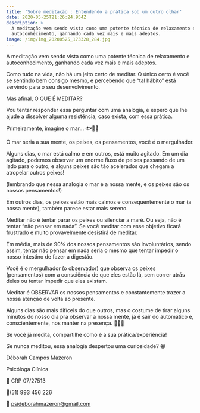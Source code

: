 ```yaml
---
title: 'Sobre meditação : Entendendo a prática sob um outro olhar'
date: 2020-05-25T21:26:24.954Z
description: >
  ⁣⁣⁣A meditação vem sendo vista como uma potente técnica de relaxamento e
  autoconhecimento, ganhando cada vez mais e mais adeptos.
image: /img/img_20200525_173328_284.jpg
---
```

⁣⁣⁣A meditação vem sendo vista como uma potente técnica de relaxamento e autoconhecimento, ganhando cada vez mais e mais adeptos.

Como tudo na vida, não há um jeito certo de meditar. O único certo é você se sentindo bem consigo mesmo, e percebendo que “tal hábito” está servindo para o seu desenvolvimento.⁣⁣⁣

Mas afinal, O QUE É MEDITAR? ⁣⁣⁣⁣⁣⁣

Vou tentar responder essa perguntar com uma analogia, e espero que lhe ajude a dissolver alguma resistência, caso exista, com essa prática. ⁣⁣⁣

Primeiramente, imagine o mar... 🐟🐡🐠

O mar seria a sua mente, os peixes, os pensamentos, você é o mergulhador.⁣⁣⁣⁣⁣⁣

Alguns dias, o mar está calmo e em outros, está muito agitado. Em um dia agitado, podemos observar um enorme fluxo de peixes passando de um lado para o outro, e alguns peixes são tão acelerados que chegam a atropelar outros peixes!⁣⁣⁣⁣

(lembrando que nessa analogia o mar é a nossa mente, e os peixes são os nossos pensamentos!)⁣⁣⁣

Em outros dias, os peixes estão mais calmos e consequentemente o mar (a nossa mente), também parece estar mais sereno. ⁣⁣⁣

Meditar não é tentar parar os peixes ou silenciar a maré. Ou seja, não é tentar “não pensar em nada”. Se você meditar com esse objetivo ficará frustrado e muito provavelmente desistirá de meditar.

Em média, mais de 90% dos nossos pensamentos são involuntários, sendo assim, tentar não pensar em nada seria o mesmo que tentar impedir o nosso intestino de fazer a digestão. ⁣⁣⁣⁣⁣⁣

Você é o mergulhador (o observador) que observa os peixes (pensamentos) com a consciência de que eles estão lá, sem correr atrás deles ou tentar impedir que eles existam⁣.⁣⁣⁣⁣⁣

Meditar é OBSERVAR os nossos pensamentos e constantemente trazer a nossa atenção de volta ao presente. ⁣⁣⁣

Alguns dias são mais difíceis do que outros, mas o costume de tirar alguns minutos do nosso dia pra observar a nossa mente, já é sair do automático e, conscientemente, nos manter na presença. 🧘🏽‍♂️⁣

Se você já medita, compartilhe como é a sua prática/experiência!

Se nunca meditou, essa analogia despertou uma curiosidade? 😁

Déborah Campos Mazeron

Psicóloga Clínica

💬 CRP 07/27513

📱(51) 993 456 226

📧 psideborahmazeron@gmail.com
